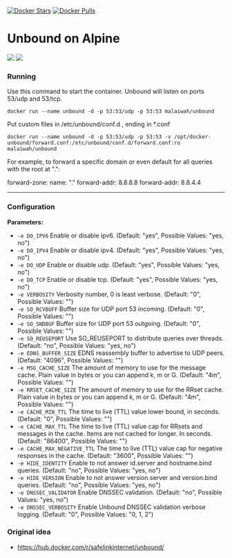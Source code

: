[![Docker Stars](https://img.shields.io/docker/stars/malaiwah/unbound.svg)](https://hub.docker.com/r/malaiwah/unbound/) [![Docker Pulls](https://img.shields.io/docker/pulls/malaiwah/unbound.svg)](https://hub.docker.com/r/malaiwah/unbound/)
# Unbound on Alpine
[![](https://images.microbadger.com/badges/version/malaiwah/unbound.svg)](https://microbadger.com/images/malaiwah/unbound "Get your own version badge on microbadger.com")
[![](https://images.microbadger.com/badges/image/malaiwah/unbound.svg)](https://microbadger.com/images/malaiwah/unbound "Get your own image badge on microbadger.com")

### Running

Use this command to start the container. Unbound will listen on ports 53/udp and 53/tcp.

`docker run --name unbound -d -p 53:53/udp -p 53:53 malaiwah/unbound`

Put custom files in /etc/unbound/conf.d , ending in *.conf

`docker run --name unbound -d -p 53:53/udp -p 53:53 -v /opt/docker-unbound/forward.conf:/etc/unbound/conf.d/forward.conf:ro malaiwah/unbound`

For example, to forward a specific domain or even default for all queries with the root at ".":

forward-zone:
        name: "."
        forward-addr: 8.8.8.8
        forward-addr: 8.8.4.4

________________________________________

### Configuration
**Parameters:**

* `-e DO_IPV6` Enable or disable ipv6. (Default: "yes", Possible Values: "yes, no")
* `-e DO_IPV4` Enable or disable ipv4. (Default: "yes", Possible Values: "yes, no")
* `-e DO_UDP` Enable or disable udp. (Default: "yes", Possible Values: "yes, no")
* `-e DO_TCP` Enable or disable tcp. (Default: "yes", Possible Values: "yes, no")
* `-e VERBOSITY` Verbosity number, 0 is least verbose. (Default: "0", Possible Values: "<integer>")
* `-e SO_RCVBUFF` Buffer size for UDP port 53 incoming. (Default: "0", Possible Values: "<integer>")
* `-e SO_SNDBUF` Buffer size for UDP port 53 outgoing. (Default: "0", Possible Values: "<integer>")
* `-e SO_REUSEPORT` Use SO_REUSEPORT to distribute queries over threads. (Default: "no", Possible Values: "yes, no")
* `-e EDNS_BUFFER_SIZE` EDNS reassembly buffer to advertise to UDP peers. (Default: "4096", Possible Values: "<integer>")
* `-e MSG_CACHE_SIZE` The amount of memory to use for the message cache. Plain value in bytes or you can append k, m or G. (Default: "4m", Possible Values: "<integer>")
* `-e RRSET_CACHE_SIZE` The amount of memory to use for the RRset cache. Plain value in bytes or you can append k, m or G. (Default: "4m", Possible Values: "<integer>")
* `-e CACHE_MIN_TTL` The time to live (TTL) value lower bound, in seconds. (Default: "0", Possible Values: "<integer>")
* `-e CACHE_MAX_TTL` The time to live (TTL) value cap for RRsets and messages in the cache. Items are not cached for longer. In seconds. (Default: "86400", Possible Values: "<integer>")
* `-e CACHE_MAX_NEGATIVE_TTL` The time to live (TTL) value cap for negative responses in the cache. (Default: "3600", Possible Values: "<integer>")
* `-e HIDE_IDENTITY` Enable to not answer id.server and hostname.bind queries. (Default: "no", Possible Values: "yes, no")
* `-e HIDE_VERSION` Enable to not answer version.server and version.bind queries. (Default: "no", Possible Values: "yes, no")
* `-e DNSSEC_VALIDATOR` Enable DNSSEC validation. (Default: "no", Possible Values: "yes, no")
* `-e DNSSEC_VERBOSITY` Enable Unbound DNSSEC validation verbose logging. (Default: "0", Possible Values: "0, 1, 2")

### Original idea

* https://hub.docker.com/r/safelinkinternet/unbound/
